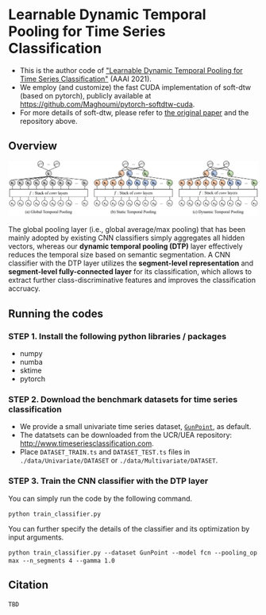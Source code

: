 # Learnable Dynamic Temporal Pooling for Time Series Classification

- This is the author code of ["Learnable Dynamic Temporal Pooling for Time Series Classification"](http://di.postech.ac.kr/donalee/daae/jamia_daae.pdf) (AAAI 2021).
- We employ (and customize) the fast CUDA implementation of soft-dtw (based on pytorch), publicly available at https://github.com/Maghoumi/pytorch-softdtw-cuda.
- For more details of soft-dtw, please refer to [the original paper](https://dl.acm.org/doi/10.5555/3305381.3305474) and the repository above.

## Overview

<p align="center">
<img src="./figure/overview.png" width="900">
</p>

The global pooling layer (i.e., global average/max pooling) that has been mainly adopted by existing CNN classifiers simply aggregates all hidden vectors, whereas our **dynamic temporal pooling (DTP)** layer effectively reduces the temporal size based on semantic segmentation.
A CNN classifier with the DTP layer utilizes the **segment-level representation** and **segment-level fully-connected layer** for its classification, which allows to extract further class-discriminative features and improves the classification accruacy.

## Running the codes

### STEP 1. Install the following python libraries / packages

- numpy
- numba
- sktime
- pytorch


### STEP 2. Download the benchmark datasets for time series classification

- We provide a small univariate time series dataset, [`GunPoint`](http://www.timeseriesclassification.com/description.php?Dataset=GunPoint), as default.
- The datatsets can be downloaded from the UCR/UEA repository: http://www.timeseriesclassification.com.
- Place `DATASET_TRAIN.ts` and `DATASET_TEST.ts` files in `./data/Univariate/DATASET` or `./data/Multivariate/DATASET`.


### STEP 3. Train the CNN classifier with the DTP layer

You can simply run the code by the following command.
```
python train_classifier.py
```

You can further specify the details of the classifier and its optimization by input arguments.
```
python train_classifier.py --dataset GunPoint --model fcn --pooling_op max --n_segments 4 --gamma 1.0
```

## Citation
```
TBD
```
